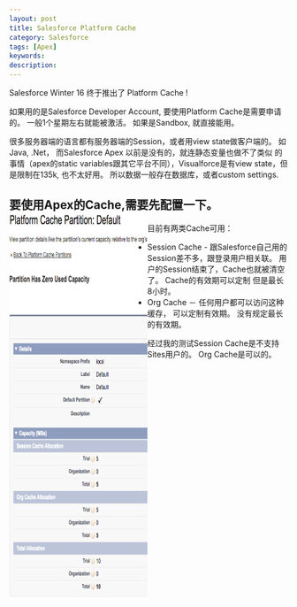 ```yaml
---
layout: post
title: Salesforce Platform Cache
category: Salesforce
tags: [Apex] 
keywords: 
description: 
---
```



Salesforce Winter 16 终于推出了 Platform Cache !

如果用的是Salesforce Developer Account, 要使用Platform Cache是需要申请的。
一般1个星期左右就能被激活。
如果是Sandbox, 就直接能用。

很多服务器端的语言都有服务器端的Session，或者用view state做客户端的。
 如Java, .Net， 而Salesforce Apex 以前是没有的，就连静态变量也做不了类似
 的事情（apex的static variables跟其它平台不同），Visualforce是有view state，但是限制在135k, 也不太好用。 所以数据一般存在数据库，或者custom settings.

要使用Apex的Cache,需要先配置一下。
<img src="/uploads/2016/apex_cache_setup.png" align="left" height="700" width="250" >
---

目前有两类Cache可用： 

* Session Cache - 跟Salesforce自己用的Session差不多，跟登录用户相关联。
                  用户的Session结束了，Cache也就被清空了。 
                  Cache的有效期可以定制
                  但是最长8小时。
* Org Cache     － 任何用户都可以访问这种缓存， 可以定制有效期。
                   没有规定最长的有效期。

经过我的测试Session Cache是不支持Sites用户的。
Org Cache是可以的。
